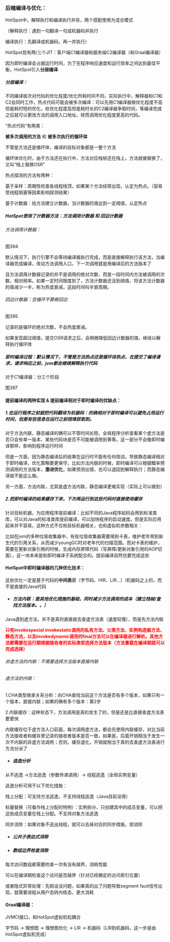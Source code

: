 ### 后端编译与优化：

HotSpot中，解释执行和编译执行并存，两个搭配使用为混合模式

（解释执行：遇到一句翻译一句成机器码并执行

编译执行：先翻译成机器码，再一并执行）

HotSpot现有两/三个JIT：客户端C1编译器和服务端C2编译器（和Graal编译器）

因为即时编译会占据运行时间，为了在程序响应速度和运行效率之间达到最佳平衡，HotSpot引入**分层编译**.

##### 分层编译：

不同编译层次对代码的优化程度/优化所耗时间不同，实际执行中，解释器和C1和C2会同时工作，热点代码可能会被多次编译：可以先用C1编译器做优化程度不高但是耗时短的优化，给优化程度高但是耗时长的C2编译器争取时间，等编译完成之后就可以更改方法的调用入口地址，转而调用优化程度更高的代码。



“热点代码”有两类：

**被多次调用的方法** 和 **被多次执行的循环体**

不管是方法还是循环体，编译的目标对象都是一整个方法

循环体优化时，由于方法还在执行中，方法对应栈帧还在栈上，方法就被替换了，又叫“栈上替换OSR”

热点探测的方法有两种：

基于采样：周期性检查各线程栈顶，如果某个方法经常出现，认定为热点。（容易受线程阻塞等因素影响探测结果）

基于计数器：给方法建立计数器，当计数器的值达到一定阈值，认定热点

##### HotSpot使用了计数器方法：方法调用计数器 和 回边计数器

###### 方法调用计数器：

图394

默认情况下，执行引擎不会等待编译器执行完成，而是直接解释执行该方法，当编译器完成编译，改动方法调用入口，下一次调用就是用编译后的方法版本了

且方法调用计数器记录的并不是调用的绝对次数，而是一段时间内方法被调用的次数，相对频率。如果一定时间限度到了，方法计数器还没到阈值，将该方法计数器的值减少一半，称为热度衰减，这段时间叫半衰周期。

###### 回边计数器：空循环不算做回边

图395

记录的是循环的绝对次数，不会热度衰减。

如果发现超过阈值，提交OSR请求之后，会稍微降低回边计数器的值，继续以解释执行循环体

##### 即时编译过程：默认情况下，不管是方法热点还是循环体热点，在提交了编译请求，请求响应之前，jvm都会继续解释执行代码

对于C1编译器：分三个阶段

图397



#### 提前编译的两种实现 & 提前编译相对于即时编译的优缺点：

##### 1.在运行程序之前就把代码翻译为机器码：的确相对于即时编译可以避免占用运行时间，但是有些信息在运行之前很难获取到。

对于方法内联，静态编译的确可以不管时间长短，全局程序分析查看某个虚方法是否只会有单一版本、某些代码块是否不可能被调用到等等。这一部分不会像即时编译那样，影响到程序运行时间

但是一方面，因为静态编译后的结果在运行时不能有任何改动，导致静态编译相对于即时编译，优化策略要更保守。比如方法内联的时候，即时编译可以根据概率预测调用的方法版本，**激进优化**，如果预测出错，也可以退回到解释执行；而静态编译就不能这么做。

另一方面，方法内联，尤其是虚方法内联，静态编译更难实现（实际上可以做到）

##### 2.把即时编译的结果缓存下来，下次再运行到这些代码时直接使用缓存

针对目标机器，为应用程序提前编译：比如不同的Java程序起码会用到标准类库，可以对Java的标准类库提前编译，可以加快程序的启动速度。但是实际应用起来并不容易，这种方式不仅和目标机器相关，也和虚拟机参数相关：

比如在jvm的多种垃圾收集器中，有些垃圾收集器需要用到卡表，维护老年带到新生代的引用关系，从而减少youngGC时对老年代的扫描范围。而对卡表的维护，需要在更新对象引用的时候，生成内存屏障代码（写屏障/更新对象引用的AOP切面），这一块本来是和即时编译子系统配合的。提前编译自然也要完成这些

#### HotSpot中即时编译器的几种优化技术：

这些优化一定是基于代码的**中间表示**（字节码、HIR、LIR...）/机器码之上的，而不是直接的Java代码

- ##### 方法内联：是其他优化措施的基础，同时减少方法调用的成本（建立栈帧/查找方法版本。。）

Java遇到虚方法，并不是真的直接就去查虚方法表（速度较慢），而是先方法内联

<font color ="red">**只有invokespecial invokestatic调用的私有方法、父类方法、实例构造器方法、静态方法，以及invokedynamic调用的final方法可以在编译器进行解析。其他方法都需要在运行期根据接收者的实际类型选择方法版本（方法重载在编译期就可以完成选择）**</font>

###### 非虚方法的内联：不需要选择方法版本直接内联

###### 虚方法的内联：

1.CHA类型继承关系分析：向CHA查找当前这个方法是否有多个版本，如果只有一个版本，直接内联；如果的确有多个版本：第2步

2.内联缓存：这种状态下，方法调用是真的发生了的，但是还是比直接查虚方法表要更快

内联缓存位于虚方法入口前面，每次调用虚方法，都会先使用内联缓存，对比当前方法接收者和缓存里记录的接收者版本是否一致，如果是，后面开销相当于发生一次不内联的非虚方法调用；否则，缓存退化，开销就相当于真的去查虚方法表进行方法分派了

- ##### 逃逸分析

从不逃逸 ->方法逃逸（参数传递调用）-> 线程逃逸（全局实例变量）

逃逸分析可用于以下优化措施：

栈上分配：可支持方法逃逸，不支持线程逃逸（Java目前没得）

标量替换（可看作栈上分配的特例）：实例拆分，只创建其中的成员变量，可以把这些成员变量在栈上分配。不支持对象方法逃逸

同步消除：如果对象不逃出线程，就可以去掉对应的同步措施，锁消除

- ##### 公共子表达式消除

- ##### 数组边界检查消除

每次访问数组都需要检查一次有没有越界，消耗性能

可以在编译期检查这个访问是否越界（针对已经确定的访问索引位置）

或者隐式异常处理：先假设没问题，如果真的出了问题导致segment fault信号出现，就需要进程从用户态转内核态，更大消耗

#### Graal编译器：

JVMCI接口，和HotSpot虚拟机松耦合

字节码  ->  理想图  ->  理想图优化  ->  LIR  ->  机器码（LIR到机器码，这一步是由HotSpot虚拟机完成）





